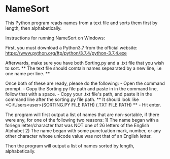 # NameSort
This Python program reads names from a text file and sorts them first by length, then alphabetically.

Instructions for running NameSort on Windows: 

First, you must download a Python3.7 from the official website:
	https://www.python.org/ftp/python/3.7.4/python-3.7.4.exe

Afterwards, make sure you have both Sorting.py and a .txt file that you wish to sort. 
	** The text file should comtain names sepearated by a new line, i.e one name per line. **

Once both of these are ready, please do the following:
	- Open the command prompt.
	- Copy the Sorting.py file path and paste in in the command line, follow that with a space. 
	- Copy your .txt file's path, and paste it in the command line after the sorting.py file path.
		** It should look like <C:\Users\<user>(SORTING.PY FILE PATH) (.TXT FILE PATH) **
	- Hit enter.

The program will first output a list of names that are non-sortable, if there were any, for one of the following two reasons:
	1) The name began with a foriegn letter/character that was NOT one of 26 letters of the English Alphabet
	2) The name began with some punctuation mark, number, or any other character whose unicode value was not that of an English letter.

Then the program will output a list of names sorted by length, alphabetically. 

